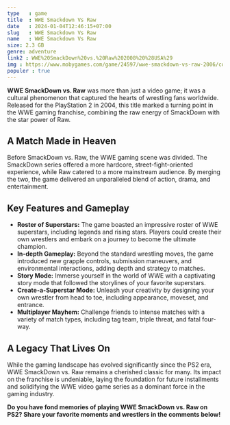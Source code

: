 ```yaml
---
type   : game
title  : WWE Smackdown Vs Raw
date   : 2024-01-04T12:46:15+07:00
slug   : WWE Smackdown Vs Raw
name   : WWE Smackdown Vs Raw
size: 2.3 GB
genre: adventure
link2 : WWE%20SmackDown%20vs.%20Raw%202008%20%28USA%29
img : https://www.mobygames.com/game/24597/wwe-smackdown-vs-raw-2006/cover/group-35842/cover-97693/
populer : true
---
```


**WWE SmackDown vs. Raw** was more than just a video game; it was a cultural phenomenon that captured the hearts of wrestling fans worldwide. Released for the PlayStation 2 in 2004, this title marked a turning point in the WWE gaming franchise, combining the raw energy of SmackDown with the star power of Raw.

## A Match Made in Heaven

Before SmackDown vs. Raw, the WWE gaming scene was divided. The SmackDown series offered a more hardcore, street-fight-oriented experience, while Raw catered to a more mainstream audience. By merging the two, the game delivered an unparalleled blend of action, drama, and entertainment.

## Key Features and Gameplay

* **Roster of Superstars:** The game boasted an impressive roster of WWE superstars, including legends and rising stars. Players could create their own wrestlers and embark on a journey to become the ultimate champion.
* **In-depth Gameplay:** Beyond the standard wrestling moves, the game introduced new grapple controls, submission maneuvers, and environmental interactions, adding depth and strategy to matches.
* **Story Mode:** Immerse yourself in the world of WWE with a captivating story mode that followed the storylines of your favorite superstars.
* **Create-a-Superstar Mode:** Unleash your creativity by designing your own wrestler from head to toe, including appearance, moveset, and entrance.
* **Multiplayer Mayhem:** Challenge friends to intense matches with a variety of match types, including tag team, triple threat, and fatal four-way.

## A Legacy That Lives On

While the gaming landscape has evolved significantly since the PS2 era, WWE SmackDown vs. Raw remains a cherished classic for many. Its impact on the franchise is undeniable, laying the foundation for future installments and solidifying the WWE video game series as a dominant force in the gaming industry.

**Do you have fond memories of playing WWE SmackDown vs. Raw on PS2? Share your favorite moments and wrestlers in the comments below!**
